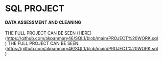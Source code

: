 # SQL PROJECT

#### DATA ASSESSMENT AND CLEANING 
THE FULL PROJECT CAN BE SEEN {HERE} (https://github.com/akpanmary46/SQL1/blob/main/PROJECT%20WORK.sql)
THE FULL PROJECT CAN BE SEEN (https://github.com/akpanmary46/SQL1/blob/main/PROJECT%20WORK.sql)
